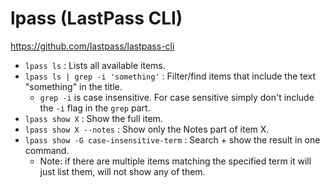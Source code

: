 # lpass (LastPass CLI)

https://github.com/lastpass/lastpass-cli

- `lpass ls` : Lists all available items.
- `lpass ls | grep -i 'something'` : Filter/find items that include the text "something" in the title.
  - `grep -i` is case insensitive. For case sensitive simply don't include the `-i` flag in the `grep` part.
- `lpass show X` : Show the full item.
- `lpass show X --notes` : Show only the Notes part of item X.
- `lpass show -G case-insensitive-term` : Search + show the result in one command.
  - Note: if there are multiple items matching the specified term it will just list them, will not show any of them.
